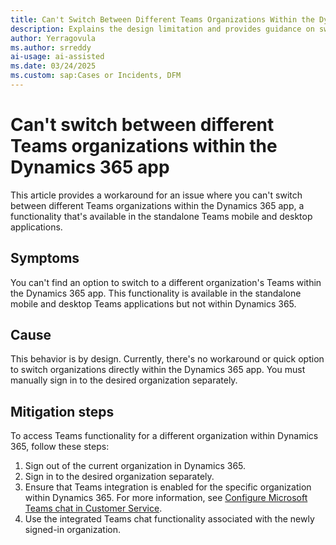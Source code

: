 ```yaml
---
title: Can't Switch Between Different Teams Organizations Within the Dynamics 365 App
description: Explains the design limitation and provides guidance on switching between different Teams organizations in the Dynamics 365 app.
author: Yerragovula
ms.author: srreddy
ai-usage: ai-assisted
ms.date: 03/24/2025
ms.custom: sap:Cases or Incidents, DFM
---
```

# Can't switch between different Teams organizations within the Dynamics 365 app

This article provides a workaround for an issue where you can't switch between different Teams organizations within the Dynamics 365 app, a functionality that's available in the standalone Teams mobile and desktop applications.

## Symptoms

You can't find an option to switch to a different organization's Teams within the Dynamics 365 app. This functionality is available in the standalone mobile and desktop Teams applications but not within Dynamics 365.

## Cause

This behavior is by design. Currently, there's no workaround or quick option to switch organizations directly within the Dynamics 365 app. You must manually sign in to the desired organization separately.

## Mitigation steps

To access Teams functionality for a different organization within Dynamics 365, follow these steps:

1. Sign out of the current organization in Dynamics 365.
1. Sign in to the desired organization separately.
1. Ensure that Teams integration is enabled for the specific organization within Dynamics 365. For more information, see [Configure Microsoft Teams chat in Customer Service](/dynamics365/customer-service/administer/configure-teams-chat).
1. Use the integrated Teams chat functionality associated with the newly signed-in organization.

